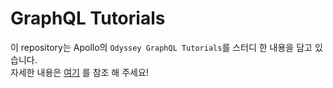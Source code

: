 # GraphQL Tutorials
이 repository는 Apollo의 `Odyssey GraphQL Tutorials`를 스터디 한 내용을 담고 있습니다.  
자세한 내용은 [여기](https://www.apollographql.com/tutorials/) 를 참조 해 주세요!